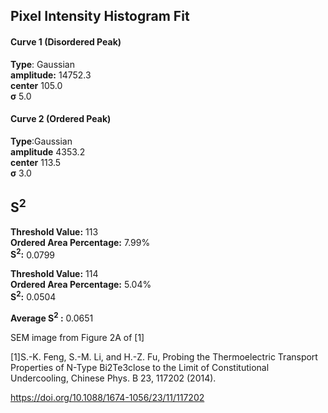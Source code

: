 ## Pixel Intensity Histogram Fit

#### Curve 1 (Disordered Peak)
**Type**: Gaussian\
**amplitude:** 14752.3\
**center** 105.0\
**σ** 5.0


#### Curve 2 (Ordered Peak)
**Type**:Gaussian\
**amplitude** 4353.2\
**center** 113.5\
**σ** 3.0


## S<sup>2</sup>
**Threshold Value:** 113\
**Ordered Area Percentage:** 7.99%\
**S<sup>2</sup>:** 0.0799

**Threshold Value:** 114\
**Ordered Area Percentage:** 5.04%\
**S<sup>2</sup>:** 0.0504


**Average S<sup>2</sup> :** 0.0651



SEM image from Figure 2A of [1]

[1]S.-K. Feng, S.-M. Li, and H.-Z. Fu, Probing the Thermoelectric Transport Properties of N-Type Bi2Te3close to the Limit of Constitutional Undercooling, Chinese Phys. B 23, 117202 (2014).


https://doi.org/10.1088/1674-1056/23/11/117202
